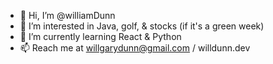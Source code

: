 - 👋 Hi, I’m @williamDunn
- 👀 I’m interested in Java, golf, & stocks (if it's a green week)
- 🌱 I’m currently learning React & Python
- 📫 Reach me at willgarydunn@gmail.com / willdunn.dev

<!---
williamDunn/williamDunn is a ✨ special ✨ repository because its `README.md` (this file) appears on your GitHub profile.
You can click the Preview link to take a look at your changes.
--->
